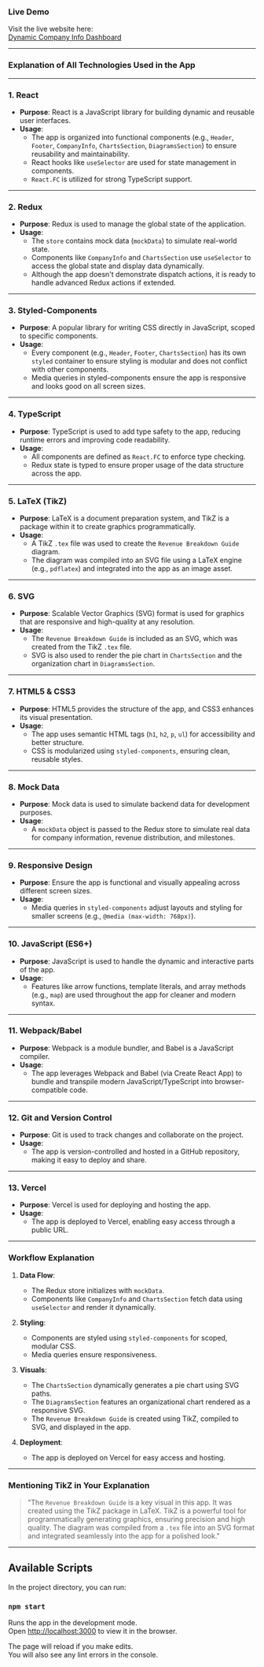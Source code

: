 
### **Live Demo**
Visit the live website here:  
[Dynamic Company Info Dashboard](https://dynamic-company-info-dashboard-jrlor7mt9.vercel.app/)

---
### **Explanation of All Technologies Used in the App**
---

### **1. React**
- **Purpose**: React is a JavaScript library for building dynamic and reusable user interfaces.
- **Usage**: 
  - The app is organized into functional components (e.g., `Header`, `Footer`, `CompanyInfo`, `ChartsSection`, `DiagramsSection`) to ensure reusability and maintainability.
  - React hooks like `useSelector` are used for state management in components.
  - `React.FC` is utilized for strong TypeScript support.

---

### **2. Redux**
- **Purpose**: Redux is used to manage the global state of the application.
- **Usage**:
  - The `store` contains mock data (`mockData`) to simulate real-world state.
  - Components like `CompanyInfo` and `ChartsSection` use `useSelector` to access the global state and display data dynamically.
  - Although the app doesn't demonstrate dispatch actions, it is ready to handle advanced Redux actions if extended.

---

### **3. Styled-Components**
- **Purpose**: A popular library for writing CSS directly in JavaScript, scoped to specific components.
- **Usage**:
  - Every component (e.g., `Header`, `Footer`, `ChartsSection`) has its own `styled` container to ensure styling is modular and does not conflict with other components.
  - Media queries in styled-components ensure the app is responsive and looks good on all screen sizes.

---

### **4. TypeScript**
- **Purpose**: TypeScript is used to add type safety to the app, reducing runtime errors and improving code readability.
- **Usage**:
  - All components are defined as `React.FC` to enforce type checking.
  - Redux state is typed to ensure proper usage of the data structure across the app.

---

### **5. LaTeX (TikZ)**
- **Purpose**: LaTeX is a document preparation system, and TikZ is a package within it to create graphics programmatically.
- **Usage**:
  - A TikZ `.tex` file was used to create the `Revenue Breakdown Guide` diagram.
  - The diagram was compiled into an SVG file using a LaTeX engine (e.g., `pdflatex`) and integrated into the app as an image asset.

---

### **6. SVG**
- **Purpose**: Scalable Vector Graphics (SVG) format is used for graphics that are responsive and high-quality at any resolution.
- **Usage**:
  - The `Revenue Breakdown Guide` is included as an SVG, which was created from the TikZ `.tex` file.
  - SVG is also used to render the pie chart in `ChartsSection` and the organization chart in `DiagramsSection`.

---

### **7. HTML5 & CSS3**
- **Purpose**: HTML5 provides the structure of the app, and CSS3 enhances its visual presentation.
- **Usage**:
  - The app uses semantic HTML tags (`h1`, `h2`, `p`, `ul`) for accessibility and better structure.
  - CSS is modularized using `styled-components`, ensuring clean, reusable styles.

---

### **8. Mock Data**
- **Purpose**: Mock data is used to simulate backend data for development purposes.
- **Usage**:
  - A `mockData` object is passed to the Redux store to simulate real data for company information, revenue distribution, and milestones.

---

### **9. Responsive Design**
- **Purpose**: Ensure the app is functional and visually appealing across different screen sizes.
- **Usage**:
  - Media queries in `styled-components` adjust layouts and styling for smaller screens (e.g., `@media (max-width: 768px)`).

---

### **10. JavaScript (ES6+)**
- **Purpose**: JavaScript is used to handle the dynamic and interactive parts of the app.
- **Usage**:
  - Features like arrow functions, template literals, and array methods (e.g., `map`) are used throughout the app for cleaner and modern syntax.

---

### **11. Webpack/Babel**
- **Purpose**: Webpack is a module bundler, and Babel is a JavaScript compiler.
- **Usage**:
  - The app leverages Webpack and Babel (via Create React App) to bundle and transpile modern JavaScript/TypeScript into browser-compatible code.

---

### **12. Git and Version Control**
- **Purpose**: Git is used to track changes and collaborate on the project.
- **Usage**:
  - The app is version-controlled and hosted in a GitHub repository, making it easy to deploy and share.

---

### **13. Vercel**
- **Purpose**: Vercel is used for deploying and hosting the app.
- **Usage**:
  - The app is deployed to Vercel, enabling easy access through a public URL.

---

### **Workflow Explanation**
1. **Data Flow**:
   - The Redux store initializes with `mockData`.
   - Components like `CompanyInfo` and `ChartsSection` fetch data using `useSelector` and render it dynamically.

2. **Styling**:
   - Components are styled using `styled-components` for scoped, modular CSS.
   - Media queries ensure responsiveness.

3. **Visuals**:
   - The `ChartsSection` dynamically generates a pie chart using SVG paths.
   - The `DiagramsSection` features an organizational chart rendered as a responsive SVG.
   - The `Revenue Breakdown Guide` is created using TikZ, compiled to SVG, and displayed in the app.

4. **Deployment**:
   - The app is deployed on Vercel for easy access and hosting.

---

### **Mentioning TikZ in Your Explanation**

> "The `Revenue Breakdown Guide` is a key visual in this app. It was created using the TikZ package in LaTeX. TikZ is a powerful tool for programmatically generating graphics, ensuring precision and high quality. The diagram was compiled from a `.tex` file into an SVG format and integrated seamlessly into the app for a polished look."

---

## Available Scripts

In the project directory, you can run:

### `npm start`

Runs the app in the development mode.\
Open [http://localhost:3000](http://localhost:3000) to view it in the browser.

The page will reload if you make edits.\
You will also see any lint errors in the console.
